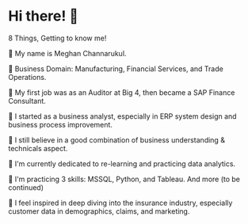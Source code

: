 # Hi there! 👋

8 Things, Getting to know me!

🌱 My name is Meghan Channarukul. 

🌱 Business Domain: Manufacturing, Financial Services, and Trade Operations.

🌱 My first job was as an Auditor at Big 4, then became a SAP Finance Consultant. 

🌱 I started as a business analyst, especially in ERP system design and business process improvement. 

🌱 I still believe in a good combination of business understanding & technicals aspect.

🌱 I'm currently dedicated to re-learning and practicing data analytics.

🌱 I'm practicing 3 skills: MSSQL, Python, and Tableau. And more (to be continued)

🌱 I feel inspired in deep diving into the insurance industry, especially customer data in demographics, claims, and marketing.
